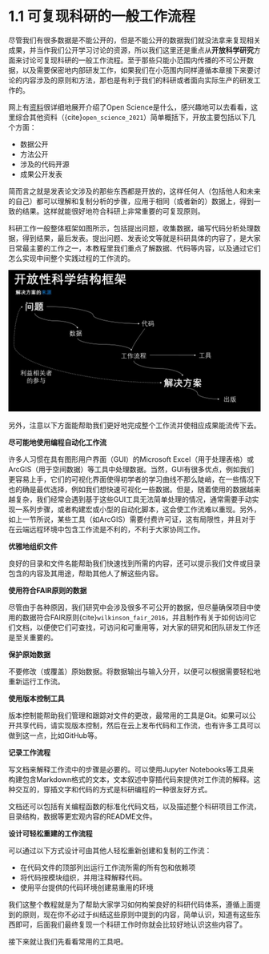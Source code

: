 # 1.1 可复现科研的一般工作流程

尽管我们有很多数据是不能公开的，但是不能公开的数据我们就没法拿来复现相关成果，并当作我们公开学习讨论的资源，所以我们这里还是重点从**开放科学研究**方面来讨论可复现科研的一般工作流程。至于那些只能小范围内传播的不可公开数据，以及需要保密地内部研发工作，如果我们在小范围内同样遵循本章接下来要讨论的内容涉及的原则和方法，那也是有利于我们的科研或者面向实际生产的研发工作的。

网上有[资料](https://openscience.org/what-exactly-is-open-science/)很详细地展开介绍了Open Science是什么，感兴趣地可以去看看，这里综合其他资料（{cite}`open_science_2021`）简单概括下，开放主要包括以下几个方面：

- 数据公开
- 方法公开
- 涉及的代码开源
- 成果公开发表

简而言之就是发表论文涉及的那些东西都是开放的，这样任何人（包括他人和未来的自己）都可以理解和复制分析的步骤，应用于相同（或者新的）数据上，得到一致的结果。这样就能很好地符合科研上非常重要的可复现原则。

科研工作一般整体框架如图所示，包括提出问题，收集数据，编写代码分析处理数据，得到结果，最后发表。提出问题、发表论文等就是科研具体的内容了，是大家日常最主要的工作之一，本教程里我们重点了解数据、代码等内容，以及通过它们怎么实现中间整个实践过程的工作流的。

![](../img/流程图.jpg)

另外，注意以下方面能帮助我们更好地完成整个工作流并使相应成果能流传下去。

**尽可能地使用编程自动化工作流**

许多人习惯在具有图形用户界面（GUI）的Microsoft Excel（用于处理表格）或ArcGIS（用于空间数据）等工具中处理数据。当然，GUI有很多优点，例如我们更容易上手，它们的可视化界面使得初学者的学习曲线不那么陡峭，在一些情况下也的确是最优选择，例如我们想快速可视化一些数据。但是，随着使用的数据越来越复杂，我们经常会遇到基于这些GUI工具无法简单处理的情况，通常需要手动实现一系列步骤，或者构建宏或小型的自动化脚本，这会使工作流难以重现。另外，如上一节所说，某些工具（如ArcGIS）需要付费许可证，这有局限性，并且对于在云端远程环境中包含工作流是不利的，不利于大家协同工作。

**优雅地组织文件**

良好的目录和文件名能帮助我们快速找到所需的内容，还可以提示我们文件或目录包含的内容及其用途，帮助其他人了解这些内容。

**使用符合FAIR原则的数据**

尽管由于各种原因，我们研究中会涉及很多不可公开的数据，但尽量确保项目中使用的数据符合FAIR原则{cite}`wilkinson_fair_2016`，并且制作有关于如何访问它们文档，以便使它们可查找，可访问和可重用等，对大家的研究和团队研发工作还是至关重要的。

**保护原始数据**

不要修改（或覆盖）原始数据。将数据输出与输入分开，以便可以根据需要轻松地重新运行工作流。

**使用版本控制工具**

版本控制能帮助我们管理和跟踪对文件的更改，最常用的工具是Git。如果可以公开共享代码，请实现版本控制，然后在云上发布代码和工作流，也有许多工具可以做到这一点，比如GitHub等。

**记录工作流程**

写文档来解释工作流中的步骤是必要的。可以使用Jupyter Notebooks等工具来构建包含Markdown格式的文本，文本叙述中穿插代码来提供对工作流的解释。这种交互的，穿插文字和代码的方式是科研编程的一种很友好方式。

文档还可以包括有关编程函数的标准化代码文档，以及描述整个科研项目工作流，目录结构，数据等更宏观内容的README文件。

**设计可轻松重建的工作流程**

可以通过以下方式设计可由其他人轻松重新创建和复制的工作流：

- 在代码文件的顶部列出运行工作流所需的所有包和依赖项
- 将代码按模块组织，并用注释解释代码。
- 使用平台提供的代码环境创建易重用的环境

我们这整个教程就是为了帮助大家学习如何构架良好的科研代码体系，遵循上面提到的原则，现在你不必过于纠结这些原则中提到的内容，简单认识，知道有这些东西即可，后面我们最终复现一个科研工作时你就会比较好地认识这些内容了。

接下来就让我们先看看常用的工具吧。
